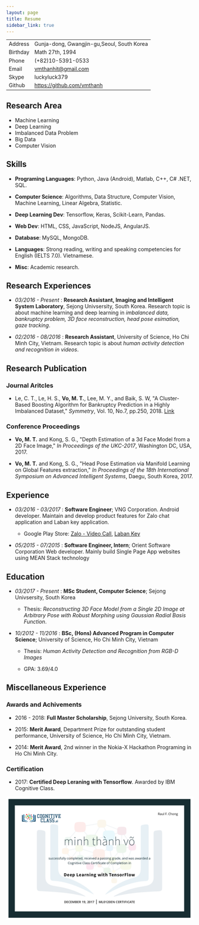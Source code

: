 ```yaml
---
layout: page
title: Resume
sidebar_link: true
---
```



|                   |                     						|
|:----------------  | :------------------						|
|Address			|Gunja-dong, Gwangjin-gu,Seoul, South Korea |
|Birthday  			| Math 27th, 1994 							|
|Phone    			| (+82)10-5391-0533   						|
|Email     			| vmthanhit@gmail.com 						|
|Skype  			| luckyluck379 								|
|Github  			| https://github.com/vmthanh				|

## Research Area

* Machine Learning
* Deep Learning
* Imbalanced Data Problem
* Big Data
* Computer Vision

## Skills 

* **Programing Languages**: Python, Java (Android), Matlab, C++, C# .NET, SQL.

* **Computer Science**: Algorithms, Data Structure, Computer Vision, Machine Learning, Linear Algebra, Statistic.

* **Deep Learning Dev**: Tensorflow, Keras, Scikit-Learn, Pandas.

* **Web Dev**: HTML, CSS, JavaScript, NodeJS, AngularJS. 

* **Database**: MySQL, MongoDB.

* **Languages**: Strong reading, writing and speaking competencies for English (IELTS 7.0). Vietnamese.

* **Misc**: Academic research. 

## Research Experiences 

* *03/2016 - Present*
: **Research Assistant, Imaging and Intelligent System Laboratory**, Sejong Univsersity, South Korea.
	Research topic is about machine learning and deep learning in *imbalanced data, bankruptcy problem, 3D face reconstruction, head pose esimation, gaze tracking*.

* *02/2016 - 08/2016*
: **Research Assistant**, University of Science, Ho Chi Minh City, Vietnam.
	Research topic is about *human activity detection and recognition in videos*.

## Research Publication 

### Journal Aritcles 

* Le, C. T., Le, H. S., **Vo, M. T.**, Lee, M. Y., and  Baik, S. W, "A Cluster-Based Boosting Algorithm for Bankruptcy Prediction in a Highly Imbalanced Dataset," *Symmetry*, Vol. 10, No.7, pp.250, 2018. [Link](https://doi.org/10.3390/sym10070250)

### Conference Proceedings 

* **Vo, M. T.** and Kong, S. G., "Depth Estimation of a 3d Face Model from a 2D Face Image," *In Proceedings of the UKC-2017*, Washington DC, USA, 2017.

* **Vo, M. T.** and Kong, S. G., "Head Pose Estimation via Manifold Learning on Global Features extraction," *In Proceedings of the 18th International Symposium on Advanced Intelligent Systems*, Daegu, South Korea, 2017.

## Experience

* *03/2016 - 03/2017*
:	**Software Engineer**; VNG Corporation.
Android developer. Maintain and develop product features for Zalo chat application and Laban key application.
	* Google Play Store: [Zalo - Video Call](https://play.google.com/store/apps/details?id=com.zing.zalo), [Laban Key](https://play.google.com/store/apps/details?id=com.vng.inputmethod.labankey)

* *05/2015 - 07/2015*
:	**Software Engineer, Intern**; Orient Software Corporation
Web developer. Mainly build Single Page App websites using MEAN Stack technology

## Education 

* *03/2017 - Present*
:   **MSc Student, Computer Science**; Sejong Univsersity, South Korea
	* Thesis: *Reconstructing 3D Face Model from a Single 2D Image at Arbitrary Pose with Robust Morphing using Gaussian Radial Basis Function*.

* *10/2012 - 11/2016*
:   **BSc, (Hons) Advanced Program in Computer Science**; University of Science, Ho Chi Minh City, Vietnam

	* Thesis: *Human Activity Detection and Recognition from RGB-D Images*

	* GPA: 3.69/4.0

## Miscellaneous Experience

### Awards and Achivements
* 2016 - 2018: **Full Master Scholarship**, Sejong University, South Korea. 
* 2015: **Merit Award**, Department Prize for outstanding student performance, University of Science, Ho Chi Minh City, Vietnam.

* 2014: **Merit Award**, 2nd winner in the Nokia-X Hackathon Programing in Ho Chi Minh City. 

### Certification 

* 2017: **Certified Deep Leraning with Tensorflow**. Awarded by IBM Cognitive Class.

![Images](/images/ibm_certificates.png)
